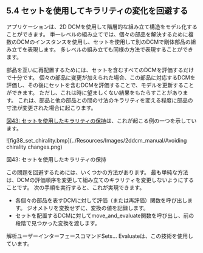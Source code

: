 ## 5.4 セットを使用してキラリティの変化を回避する

アプリケーションは、2D DCMを使用して階層的な組み立て構造をモデル化することができます。
単一レベルの組み立てでは、個々の部品を解決するために複数のDCMのインスタンスを使用し、セットを使用して別のDCMで剛体部品の組み立てを表現します。
多レベルの組み立ても同様の方法で表現することができます。

部品を互いに再配置するためには、セットを含むすべてのDCMを評価するだけで十分です。
個々の部品に変更が加えられた場合、この部品に対応するDCMを評価し、その後にセットを含むDCMを評価することで、モデルを更新することができます。
ただし、これは時に望ましくない結果をもたらすことがあります。
これは、部品と他の部品との間の寸法のキラリティを変える程度に部品の寸法が変更された場合に起こります。

[図43: セットを使用したキラリティの保持](#_Ref420987490)は、これが起こる例の一つを示しています。

![fig38_set_chirality.bmp](../Resources/Images/2ddcm_manual/Avoiding chirality changes.png)

図43: セットを使用したキラリティの保持

この問題を回避するためには、いくつかの方法があります。
最も単純な方法は、DCMの評価順序を変更して組み立てのキラリティを変更しないようにすることです。
次の手順を実行すると、これが実現できます。

- 各個々の部品を表すDCMに対して評価（または再評価）関数を呼び出します。
ジオメトリを変換せずに、変換の値を記録します。
- セットを配置するDCMに対してmove_and_evaluate関数を呼び出し、前の段階で見つかった変換を渡します。

解析ユーザーインターフェースコマンドSets... Evaluateは、この技術を使用しています。
